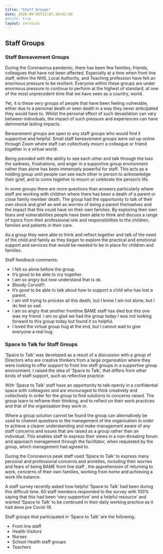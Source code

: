 ```yaml
---
title: "Staff Groups"
date: 2020-09-05T13:07:10+01:00
#draft: true
layout: services
---
```


## Staff Groups
### Staff Bereavement Groups

During the Coronavirus pandemic, there has been few families, friends, colleagues that have not been affected. Especially at a time when front line staff, within the NHS, Local Authority, and Teaching profession have felt an enormous pressure to be resilient.  Everyone within these groups are under enormous pressure to continue to perform at the highest of standard, at one of the most unprecedent time that we have seen as a country, world.

Yet, it is these very groups of people that have been feeling vulnerable, either due to a personal death or seen death in a way they never anticipated they would have to. Whilst the personal effect of such devastation can vary between individuals, the impact of such pressure and experiences can have detrimental lasting impacts.

Bereavement groups are open to any staff groups who would find it supportive and helpful.  Small staff bereavement groups were set up online through Zoom where staff can collectively mourn a colleague or friend together in a virtual world.

Being provided with the ability to see each other and talk through the loss the sadness, frustrations, and anger in a supportive group environment rather than alone has been immensely powerful for staff. This acts as a holding group until people can see each other in person to acknowledge their grief, and to come together to mourn or celebrate the person’s life.

In some groups there are more questions than answers particularly where staff are working with children where there has been a death of a parent or close family member death.  The group had the opportunity to talk of their own shock and grief as well as worries of being a parent themselves and the impact that this could have on their own families. By exploring their own fears and vulnerabilities people have been able to think and discuss a range of topics from their professional role and responsibilities to the children, families and patients in their care.

As a group they were able to think and reflect together and talk of the need of the child and family as they began to explore the practical and emotional support and services that would be  needed to be in place for children and families.

Staff feedback comments.

- I felt so alone before the group.
- It’s good to be able to cry together.
- I am so angry but now understand that is ok.
- Bloody Corvid!!!.
- It’s good to be able to talk about how to support a child who has lost a parent.
- I am still trying to process all this death, but I know I am not alone, but I do feel so sad.
- I am so angry that another frontline BAME staff has died but this one was my friend. I am so glad we had the group today I was not looking forward to this group today but found it so helpful.
- I loved the virtual group hug at the end, but I cannot wait to give everyone a real hug.

### Space to Talk for Staff Groups

‘Space to Talk’ was developed  as a result of a discussion with a group of Directors who are creative thinkers from a large organisation where they were looking to offer support to front line staff groups in a supportive group environment.  I raised the idea of ‘Space to Talk’, that differs from other kinds of staff support, such as reflective practice

With ‘Space to Talk’ staff have an opportunity to talk openly in a confidential space with colleagues and are encouraged to think creatively and collectively in order for the group to find solutions to concerns raised. The group learn to reframe their thinking, and to reflect on their work practices and that of the organisation they work in.

Where a group solution cannot be found  the group can alternatively be  used to channel questions to the management of the organisation in order to achieve a clearer understanding and make management aware of any staff concerns and issues that  are raised as a group rather than an  individual. This enables staff to express their views in a non-threating forum and approach management through the facilitator, when requested by the group, which management had agreed to.

During the Coronavirus peak staff used ‘Space to Talk’ to express many personal and professional concerns and anxieties, including their worries and fears of being BAME front line staff , the apprehension of returning to work, concerns of their own families, working from home and achieving a  work life balance.

A staff survey recently asked how helpful ‘Space to Talk’ had been during this difficult time. 60 staff members responded to the survey with 100% saying that this had been ‘very supportive’ and a helpful resource’ and wanted ‘Space to Talk’ to be continued in their daily working practice as it had done pre Covid-19.

Staff groups that participated in ‘Space to Talk’ are the following.

- Front line staff
- Health Visitors
- Nurses
- School Health staff groups
- Teachers

